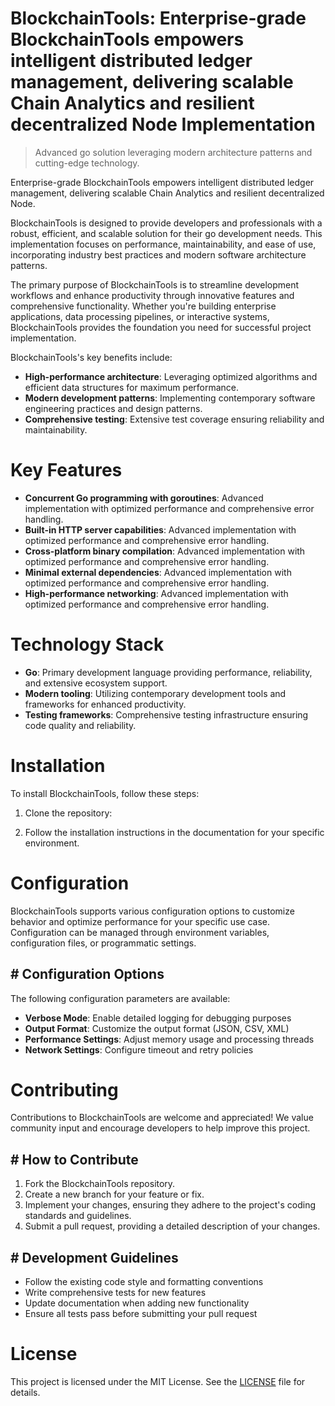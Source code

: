 <!-- fallback_BlockchainTools_20251021104434_58105 -->

# BlockchainTools: Enterprise-grade BlockchainTools empowers intelligent distributed ledger management, delivering scalable Chain Analytics and resilient decentralized Node Implementation
> Advanced go solution leveraging modern architecture patterns and cutting-edge technology.

Enterprise-grade BlockchainTools empowers intelligent distributed ledger management, delivering scalable Chain Analytics and resilient decentralized Node.

BlockchainTools is designed to provide developers and professionals with a robust, efficient, and scalable solution for their go development needs. This implementation focuses on performance, maintainability, and ease of use, incorporating industry best practices and modern software architecture patterns.

The primary purpose of BlockchainTools is to streamline development workflows and enhance productivity through innovative features and comprehensive functionality. Whether you're building enterprise applications, data processing pipelines, or interactive systems, BlockchainTools provides the foundation you need for successful project implementation.

BlockchainTools's key benefits include:

* **High-performance architecture**: Leveraging optimized algorithms and efficient data structures for maximum performance.
* **Modern development patterns**: Implementing contemporary software engineering practices and design patterns.
* **Comprehensive testing**: Extensive test coverage ensuring reliability and maintainability.

# Key Features

* **Concurrent Go programming with goroutines**: Advanced implementation with optimized performance and comprehensive error handling.
* **Built-in HTTP server capabilities**: Advanced implementation with optimized performance and comprehensive error handling.
* **Cross-platform binary compilation**: Advanced implementation with optimized performance and comprehensive error handling.
* **Minimal external dependencies**: Advanced implementation with optimized performance and comprehensive error handling.
* **High-performance networking**: Advanced implementation with optimized performance and comprehensive error handling.

# Technology Stack

* **Go**: Primary development language providing performance, reliability, and extensive ecosystem support.
* **Modern tooling**: Utilizing contemporary development tools and frameworks for enhanced productivity.
* **Testing frameworks**: Comprehensive testing infrastructure ensuring code quality and reliability.

# Installation

To install BlockchainTools, follow these steps:

1. Clone the repository:


2. Follow the installation instructions in the documentation for your specific environment.

# Configuration

BlockchainTools supports various configuration options to customize behavior and optimize performance for your specific use case. Configuration can be managed through environment variables, configuration files, or programmatic settings.

## # Configuration Options

The following configuration parameters are available:

* **Verbose Mode**: Enable detailed logging for debugging purposes
* **Output Format**: Customize the output format (JSON, CSV, XML)
* **Performance Settings**: Adjust memory usage and processing threads
* **Network Settings**: Configure timeout and retry policies

# Contributing

Contributions to BlockchainTools are welcome and appreciated! We value community input and encourage developers to help improve this project.

## # How to Contribute

1. Fork the BlockchainTools repository.
2. Create a new branch for your feature or fix.
3. Implement your changes, ensuring they adhere to the project's coding standards and guidelines.
4. Submit a pull request, providing a detailed description of your changes.

## # Development Guidelines

* Follow the existing code style and formatting conventions
* Write comprehensive tests for new features
* Update documentation when adding new functionality
* Ensure all tests pass before submitting your pull request

# License

This project is licensed under the MIT License. See the [LICENSE](https://github.com/Lyche6666/BlockchainTools/blob/main/LICENSE) file for details.
